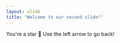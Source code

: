```yaml
---
layout: slide
title: "Welcome to our second slide!"
---
```

You're a star 🤩
Use the left arrow to go back!
